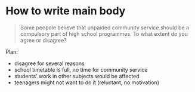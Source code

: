 # How to write main body

> Some peopole believe that unpaided community service should be a compulsory part of high school programmes.
> To what extent do you agree or disagree?

Plan:
- disagree for several reasons
- school timetable is full, no time for community service
- students' work in other subjects would be affected
- teenagers might not want to do it (reluctant, no motivation)